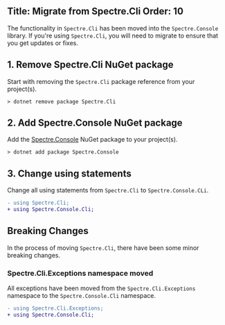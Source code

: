 Title: Migrate from Spectre.Cli
Order: 10
---

The functionality in `Spectre.Cli` has been moved into the `Spectre.Console`
library. If you're using `Spectre.Cli`, you will need to migrate to ensure
that you get updates or fixes.

## 1. Remove Spectre.Cli NuGet package

Start with removing the `Spectre.Cli` package reference from your project(s).

```text
> dotnet remove package Spectre.Cli
```

## 2. Add Spectre.Console NuGet package

Add the [Spectre.Console](https://www.nuget.org/packages/spectre.console) NuGet package to your project(s).

```text
> dotnet add package Spectre.Console
```

## 3. Change using statements

Change all using statements from `Spectre.Cli` 
to `Spectre.Console.CLi`.

```diff
- using Spectre.Cli;
+ using Spectre.Console.Cli;
```

## Breaking Changes

In the process of moving `Spectre.Cli`, there have been some minor breaking changes.

### Spectre.Cli.Exceptions namespace moved

All exceptions have been moved from the `Spectre.Cli.Exceptions` namespace to
  the `Spectre.Console.Cli` namespace.

```diff
- using Spectre.Cli.Exceptions;
+ using Spectre.Console.Cli;
```
